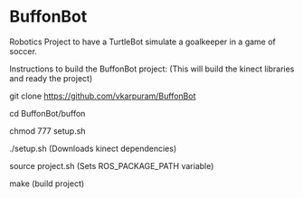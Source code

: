 # BuffonBot
Robotics Project to have a TurtleBot simulate a goalkeeper in a game of soccer.

Instructions to build the BuffonBot project:
(This will build the kinect libraries and ready the project)

git clone https://github.com/vkarpuram/BuffonBot

cd BuffonBot/buffon

chmod 777 setup.sh

./setup.sh (Downloads kinect dependencies)

source project.sh (Sets ROS_PACKAGE_PATH variable)

make (build project)
